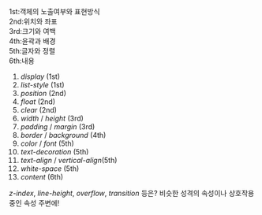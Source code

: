 1st:객체의 노출여부와 표현방식  
2nd:위치와 좌표  
3rd:크기와 여백  
4th:윤곽과 배경  
5th:글자와 정렬  
6th:내용

1. _display_ (1st)
2. _list-style_ (1st)
3. _position_ (2nd)
4. _float_ (2nd)
5. _clear_ (2nd)
6. _width_ / _height_ (3rd)
7. _padding_ / _margin_ (3rd)
8. _border_ / _background_ (4th)
9. _color_ / _font_ (5th)
10. _text-decoration_ (5th)
11. _text-align_ / _vertical-align_(5th)
12. _white-space_ (5th)
13. _content_ (6th)

_z-index_, _line-height_, _overflow_, _transition_ 등은? 비슷한 성격의 속성이나 상호작용 중인 속성 주변에!
